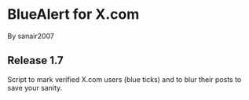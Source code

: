 # BlueAlert for X.com
By sanair2007



## Release 1.7
Script to mark verified X.com users (blue ticks) and to blur their posts to save your sanity.
